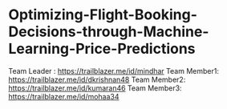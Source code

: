 # Optimizing-Flight-Booking-Decisions-through-Machine-Learning-Price-Predictions
Team Leader :  https://trailblazer.me/id/mindhar
Team Member1: https://trailblazer.me/id/dkrishnan48
Team Member2: https://trailblazer.me/id/kumaran46
Team Member3: https://trailblazer.me/id/mohaa34
